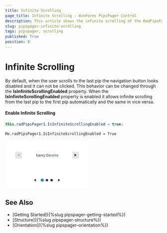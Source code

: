 ```yaml
---
title: Infinite Scrolling
page_title: Infinite Scrolling - WinForms PipsPager Control
description: This article shows the infinite scrolling of the RadPipsPager control.
slug: pipspager-infinite-scrolling
tags: pipspager, scrolling
published: True
position: 8
---
```


# Infinite Scrolling

By default, when the user scrolls to the last pip the navigation button looks disabled and it can not be clicked. This behavior can be changed through the **IsInfiniteScrollingEnabled** property.  When the **IsInfiniteScrollingEnabled** property is enabled it allows infinite scrolling from the last pip to the first pip automatically and the same in vice versa.

#### Enable Infinite Scrolling

````C#
this.radPipsPager1.IsInfiniteScrollingEnabled = true;

````
````VB.NET
Me.radPipsPager1.IsInfiniteScrollingEnabled = True

```` 

![RadPipsPager Infinite Scrolling](images/pipspager-infinite-scrolling.gif)

## See Also

* [Getting Started]({%slug pipspager-getting-started%})
* [Structure]({%slug pipspager-structure%})
* [Orientation]({%slug pipspager-orientation%})
